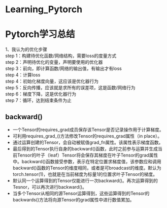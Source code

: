 # Learning_Pytorch

# Pytorch学习总结

1、我认为的优化步骤  
step 1：构建待优化函数/网络结构，需要loss的度量方式  
step 2：声明待优化的变量，声明要使用的优化器  
step 3：前向，即计算函数/网络的输出值，有输出才有loss  
step 4：计算loss  
step 4：初始化梯度向量，这应该是优化器行为  
step 5：反向传播，应该就是求所有的误差项，这是函数/网络行为  
step 6：梯度下降，这是优化器行为  
step 7：循环，达到结束条件为止  

## backward()
 * 一个Tensor的requires_grad成员保存该Tensor是否记录操作用于计算梯度。
 * 可利用requires_grad_()方法修改Tensor的requires_grad属性（in place）。
 * 通过运算创建的Tensor，会自动被赋值grad_fn属性。该属性表示梯度函数。
 * 最后得到的Tensor执行自身的backward()函数，此时之前参与运算并生成当前Tensor的叶子（leaf）Tensor将会保存其梯度在叶子Tensor的grad属性中。backward()函数接受参数，表示在特定位置求梯度值，该参数应和调用backward()函数的Tensor的维度相同，或者是可broadcast的维度。默认为torch.tensor(1)，也就是在当前梯度为标量1的位置求叶子Tensor的梯度。
 * 默认同一个运算得到的Tensor仅能进行一次backward()。再次运算得到的Tesnor，可以再次进行backward()。
 * 当多个Tensor从相同的源Tensor运算得到，这些运算得到的Tensor的backwards()方法将向源Tensor的grad属性中进行数值累加。
